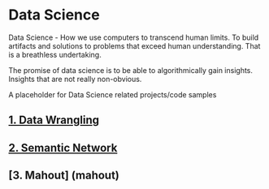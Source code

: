 # Data Science

Data Science - How we use computers to transcend human limits. To build artifacts and solutions to problems that exceed human understanding. That is a breathless undertaking. 

The promise of data science is to be able to algorithmically gain insights. Insights that are not really non-obvious.


A placeholder for Data Science related projects/code samples

## [1. Data Wrangling](wrangling/README.md)

## [2. Semantic Network](semanticnetwork/README.md)

## [3. Mahout] (mahout)